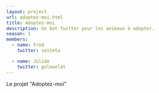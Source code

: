 ```yaml
---
layout: project
url: adoptez-moi.html
title: Adoptez-moi
description: Un bot Twitter pour les animaux à adopter.
season: 1
members:
  - name: Fred
    twitter: seiteta

  - name: Jülide
    twitter: gulewelat
---
```


Le projet "Adoptez-moi"

